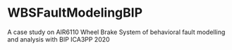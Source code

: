 # WBSFaultModelingBIP
A case study on AIR6110 Wheel Brake System of behavioral fault modelling and analysis with BIP
ICA3PP 2020
